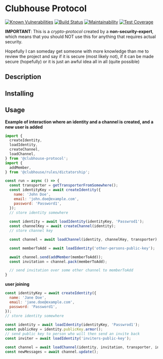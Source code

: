 # Clubhouse Protocol

[![Known Vulnerabilities](https://snyk.io//test/github/clubhouse-protocol/protocol/badge.svg?targetFile=package.json)](https://snyk.io//test/github/clubhouse-protocol/protocol?targetFile=package.json) [![Build Status](https://travis-ci.org/clubhouse-protocol/protocol.svg?branch=master)](https://travis-ci.org/clubhouse-protocol/protocol) [![Maintainability](https://api.codeclimate.com/v1/badges/8e855b081f4ae0f63e06/maintainability)](https://codeclimate.com/github/clubhouse-protocol/protocol/maintainability) [![Test Coverage](https://api.codeclimate.com/v1/badges/8e855b081f4ae0f63e06/test_coverage)](https://codeclimate.com/github/clubhouse-protocol/protocol/test_coverage)

**IMPORTANT**: This is a _crypto-protocol_ created by a **non-security-expert**, which means that you should NOT use this for anything that requires actual security.

Hopefully I can someday get someone with more knowledge than me to review the project and say if it is secure (most likely not), if it can be made secure (hopefully) or it is just an awful idea all in all (quite possible)

## Description

## Installing

## Usage

**Example of interaction where an identity and a channel is created, and a new user is added**
```javascript
import { 
  createIdentity,
  loadIdentity,
  createChannel,
  loadChannel,
} from '@clubhouse-protocol';
import {
  addMember,
} from '@clubhouse/rules/dictatorship';

const run = async () => {
  const transporter = getTransporterFromSomewhere();
  const identityKey = await createIdentity({
    name: 'John Doe',
    email: 'john.doe@example.com',
    password: 'Password1',
  });
  // store identity somewhere
  
  const identity = await loadIdentity(identityKey, 'Passwrod1');
  const channelKey = await createChannel(identity);
  // store channel key

  const channel = await loadChannel(identity, channelKey, transporter);

  const memberToAdd = await loadIdentity('other-persons-public-key');

  await channel.send(addMember(memberToAdd));
  const invitation = channel.pack(memberToAdd);

  // send invitation over some other channel to memberToAdd
}
```

**user joining**
```javascript
const identityKey = await createIdentity({
  name: 'Jane Doe',
  email: 'jane.doe@example.com',
  password: 'Password1',
});
// store identity somewhere
  
const identity = await loadIdentity(identityKey, 'Passwrod1');
const publicKey = identity.publicKey.armor();
// send public key to person who will then send an invite back
const inviter = await loadIdentity('inviters-public-key');

const channel = await loadChannel(identity, invitation, transporter, inviter);
const newMessages = await channel.update();
```